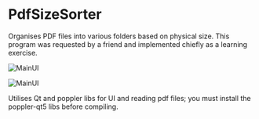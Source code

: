 # PdfSizeSorter
Organises PDF files into various folders based on physical size.
This program was requested by a friend and implemented chiefly as a learning exercise.

![MainUI](https://ma.sochi.st/i/github/PdfSizeSorter_win.png)

![MainUI](https://ma.sochi.st/i/github/PdfSizeSorter.png)

Utilises Qt and poppler libs for UI and reading pdf files; you must install the poppler-qt5 libs before compiling.



